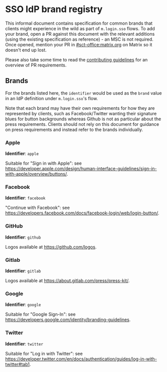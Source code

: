 # SSO IdP brand registry

This informal document contains specification for common brands that clients might experience
in the wild as part of `m.login.sso` flows. To add your brand, open a PR against this document
with the relevant additions (using the existing specification as reference) - an MSC is not
required. Once opened, mention your PR in [#sct-office:matrix.org](https://matrix.to/#/#sct-office:matrix.org)
on Matrix so it doesn't end up lost.

Please also take some time to read the [contributing guidelines](https://github.com/matrix-org/matrix-doc/blob/master/CONTRIBUTING.rst)
for an overview of PR requirements.

<!--
Author's note: This document intentionally has 2 blank lines between brands for easier distinction
in the plaintext version. Please maintain them for new & existing brands.
-->

## Brands

For the brands listed here, the `identifier` would be used as the `brand` value in an IdP definition
under `m.login.sso`'s flow.

Note that each brand may have their own requirements for how they are represented by clients, such as
Facebook/Twitter wanting their signature blues for button backgrounds whereas Github is not as particular
about the press requirements. Clients should not rely on this document for guidance on press requirements
and instead refer to the brands individually.


### Apple

**Identifier**: `apple`

Suitable for "Sign in with Apple": see https://developer.apple.com/design/human-interface-guidelines/sign-in-with-apple/overview/buttons/.


### Facebook

**Identifier**: `facebook`

"Continue with Facebook": see https://developers.facebook.com/docs/facebook-login/web/login-button/.


### GitHub

**Identifier**: `github`

Logos available at https://github.com/logos.


### Gitlab

**Identifier**: `gitlab`

Logos available at https://about.gitlab.com/press/press-kit/.


### Google

**Identifier**: `google`

Suitable for "Google Sign-In": see https://developers.google.com/identity/branding-guidelines.


### Twitter

**Identifier**: `twitter`

Suitable for "Log in with Twitter": see https://developer.twitter.com/en/docs/authentication/guides/log-in-with-twitter#tab1.
